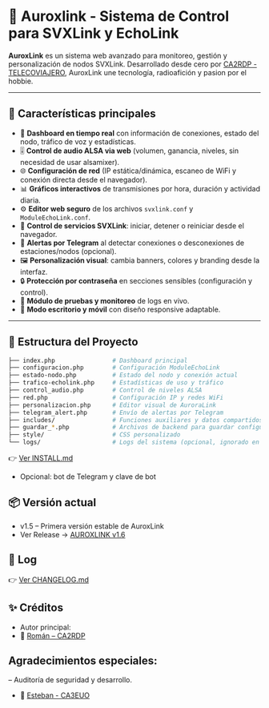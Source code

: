 # 🌌 Auroxlink - Sistema de Control para SVXLink y EchoLink

**AuroxLink** es un sistema web avanzado para monitoreo, gestión y personalización de nodos SVXLink. Desarrollado desde cero por [CA2RDP - TELECOVIAJERO](https://youtube.com/@TelecoViajero), AuroxLink une tecnología, radioafición y pasion por el hobbie.
 
---

## 🚀 Características principales

- 📡 **Dashboard en tiempo real** con información de conexiones, estado del nodo, tráfico de voz y estadísticas.
- 🎚️ **Control de audio ALSA via web** (volumen, ganancia, niveles, sin necesidad de usar alsamixer).
- 🌐 **Configuración de red** (IP estática/dinámica, escaneo de WiFi y conexión directa desde el navegador).
- 📊 **Gráficos interactivos** de transmisiones por hora, duración y actividad diaria.
- ⚙️ **Editor web seguro** de los archivos `svxlink.conf` y `ModuleEchoLink.conf`.
- 🔁 **Control de servicios SVXLink**: iniciar, detener o reiniciar desde el navegador.
- 🔔 **Alertas por Telegram** al detectar conexiones o desconexiones de estaciones/nodos (opcional).
- 🖼️ **Personalización visual**: cambia banners, colores y branding desde la interfaz.
- 🔒 **Protección por contraseña** en secciones sensibles (configuración y control).
- 🧪 **Módulo de pruebas y monitoreo** de logs en vivo.
- 📱 **Modo escritorio y móvil** con diseño responsive adaptable.

---

## 📁 Estructura del Proyecto

```bash
├── index.php                # Dashboard principal
├── configuracion.php        # Configuración ModuleEchoLink
├── estado-nodo.php          # Estado del nodo y conexión actual
├── trafico-echolink.php     # Estadísticas de uso y tráfico
├── control_audio.php        # Control de niveles ALSA
├── red.php                  # Configuración IP y redes WiFi
├── personalizacion.php      # Editor visual de AuroraLink
├── telegram_alert.php       # Envío de alertas por Telegram
├── includes/                # Funciones auxiliares y datos compartidos
├── guardar_*.php            # Archivos de backend para guardar configuración
├── style/                   # CSS personalizado
└── logs/                    # Logs del sistema (opcional, ignorado en Git)

```

👉 [Ver INSTALL.md](INSTALL.md) 

- Opcional: bot de Telegram y clave de bot

## 📦 Versión actual
- v1.5 – Primera versión estable de AuroxLink
- Ver Release → [AUROXLINK v1.6](https://github.com/telecov/auroxlink/releases/tag/v1.6)

## 📝 Log

👉 [Ver CHANGELOG.md](CHANGELOG.md)

## ✨ Créditos
- Autor principal:
- 📡 [Román – CA2RDP](https://www.qrz.com/db/CA2RDP)

## Agradecimientos especiales:
– Auditoría de seguridad y desarrollo.
- 🔐 [Esteban - CA3EUO](https://www.qrz.com/db/CA3EUO) 
